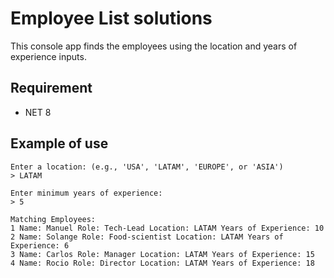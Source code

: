 # Employee List solutions

This console app finds the employees using the location and years of experience inputs.


## Requirement
- NET 8

## Example of use

```
Enter a location: (e.g., 'USA', 'LATAM', 'EUROPE', or 'ASIA')
> LATAM

Enter minimum years of experience:
> 5

Matching Employees:
1 Name: Manuel Role: Tech-Lead Location: LATAM Years of Experience: 10
2 Name: Solange Role: Food-scientist Location: LATAM Years of Experience: 6
3 Name: Carlos Role: Manager Location: LATAM Years of Experience: 15
4 Name: Rocio Role: Director Location: LATAM Years of Experience: 18
```